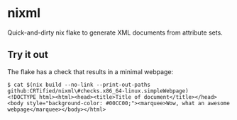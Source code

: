 # nixml

Quick-and-dirty nix flake to generate XML documents from attribute sets.

## Try it out

The flake has a check that results in a minimal webpage:

```
$ cat $(nix build --no-link --print-out-paths github:CRTified/nixml\#checks.x86_64-linux.simpleWebpage)
<!DOCTYPE html><html><head><title>Title of document</title></head><body style="background-color: #00CC00;"><marquee>Wow, what an awesome webpage</marquee></body></html>
```
